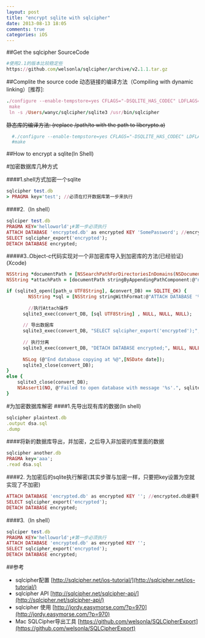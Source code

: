 ```yaml
---
layout: post
title: "encrypt sqlite with sqlcipher"
date: 2013-08-13 18:05
comments: true
categories: iOS
---
```

##Get the sqlcipher SourceCode

```ruby
#使用2.1的版本比较稳定些
https://github.com/welsonla/sqlcipher/archive/v2.1.1.tar.gz

```
<!--more-->

##Complite the source code
动态链接的编译方法（Compiling with dynamic linking）[推荐]:

```ruby
./configure --enable-tempstore=yes CFLAGS="-DSQLITE_HAS_CODEC" LDFLAGS="-lcrypto"
 make
 ln -s /Users/wanyc/sqlcipher/sqlite3 /usr/bin/sqlcipher 
```

~~静态库的编译方法: (replace /path/to with the path to libcrypto.a)~~
```ruby
  #./configure --enable-tempstore=yes CFLAGS="-DSQLITE_HAS_CODEC" LDFLAGS="/path/to/libcrypto.a"
  #make
```
  

##How to encrypt a sqlite(In Shell)

#加密数据库几种方式

####1.shell方式加密一个sqlite

```ruby
sqlcipher test.db
> PRAGMA key='test'; //必须在打开数据库第一步来执行
```


####2.（In shell）
```ruby
sqlciper test.db
PRAGMA KEY='helloworld';#第一步必须执行
ATTACH DATABASE 'encrypted.db' as encrypted KEY 'SomePassword'; //encrypted.db是要导出的新的数据库
SELECT sqlcipher_export('encrypted');
DETACH DATABASE encrypted;
```

#####3..Object-c代码实现对一个非加密库导入到加密库的方法(已经验证)(Xcode)
```ruby
NSString *documentPath = [NSSearchPathForDirectoriesInDomains(NSDocumentDirectory,NSUserDomainMask, YES) objectAtIndex:0];
NSString *attachPath = [documentPath stringByAppendingPathComponent:@"new.db"];

if (sqlite3_open([path_u UTF8String], &convert_DB) == SQLITE_OK) {
		NSString *sql = [NSString stringWithFormat:@"ATTACH DATABASE '%@' AS encrypted KEY '1234';",attachPath];
	
		//执行Attach操作
	  sqlite3_exec(convert_DB, [sql UTF8String] , NULL, NULL, NULL);
  
	  // 导出数据库
	  sqlite3_exec(convert_DB, "SELECT sqlcipher_export('encrypted');", NULL, NULL, NULL);
  
	  // 执行分离
	  sqlite3_exec(convert_DB, "DETACH DATABASE encrypted;", NULL, NULL, NULL);
  
	  NSLog (@"End database copying at %@",[NSDate date]);
	  sqlite3_close(convert_DB);
}
else {
    sqlite3_close(convert_DB);
    NSAssert1(NO, @"Failed to open database with message '%s'.", sqlite3_errmsg(convert_DB));
}
```

#为加密数据库解密
####1.先导出现有库的数据(In shell)
```ruby
sqlcipher plaintext.db
.output dsa.sql
.dump
```
####将新的数据库导出，并加密，之后导入非加密的库里面的数据
```ruby
sqlcipher another.db
PRAGMA key='aaa';
.read dsa.sql
```

####2. 为加密后的sqlite执行解密(其实步骤与加密一样，只要把key设置为空就实现了不加密)
```ruby
ATTACH DATABASE 'encrypted.db' as encrypted KEY ''; //encrypted.db是要导出的新的数据库
SELECT sqlcipher_export('encrypted');
DETACH DATABASE encrypted;
```

####3.（In shell）
```ruby
sqlciper test.db
PRAGMA KEY='helloworld';#第一步必须执行
ATTACH DATABASE 'encrypted.db' as encrypted KEY '';
SELECT sqlcipher_export('encrypted');
DETACH DATABASE encrypted;
```


##参考
* sqlcipher配置 [http://sqlcipher.net/ios-tutorial/](http://sqlcipher.net/ios-tutorial/)  
* sqlcipher API [http://sqlcipher.net/sqlcipher-api/](http://sqlcipher.net/sqlcipher-api/)
* sqlcipher 使用 [http://jordy.easymorse.com/?p=970](http://jordy.easymorse.com/?p=970)
* Mac SQLCipher导出工具 [https://github.com/welsonla/SQLCipherExport](https://github.com/welsonla/SQLCipherExport)